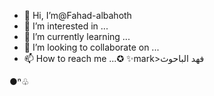 - 👋 Hi, I’m@Fahad-albahoth
- 👀 I’m interested in ...
- 🌱 I’m currently learning ...
- 💞️ I’m looking to collaborate on ...
- 📫 How to reach me ...✪ ✨mark>فهد الباحوث</pre>

<!---
Fahadalbahoth / fahadalbahoth هو مستودع ✨ خاص لأن `README.md` (هذا الملف) يظهر في ملفك الشخصي على GitHub.
يمكنك توقع توقعاتك.
{{توثيق}}</noinclude>
--->●ⁿ♧
